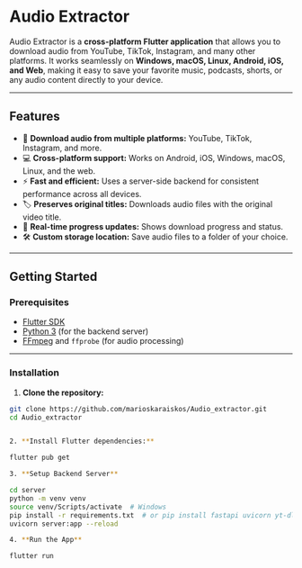 # Audio Extractor

Audio Extractor is a **cross-platform Flutter application** that allows you to download audio from YouTube, TikTok, Instagram, and many other platforms. It works seamlessly on **Windows, macOS, Linux, Android, iOS, and Web**, making it easy to save your favorite music, podcasts, shorts, or any audio content directly to your device.

---

## Features

- 🎵 **Download audio from multiple platforms:** YouTube, TikTok, Instagram, and more.
- 💻 **Cross-platform support:** Works on Android, iOS, Windows, macOS, Linux, and the web.
- ⚡ **Fast and efficient:** Uses a server-side backend for consistent performance across all devices.
- 🏷️ **Preserves original titles:** Downloads audio files with the original video title.
- 🔄 **Real-time progress updates:** Shows download progress and status.
- 🛠️ **Custom storage location:** Save audio files to a folder of your choice.

---


## Getting Started

### Prerequisites

- [Flutter SDK](https://docs.flutter.dev/get-started/install)
- [Python 3](https://www.python.org/downloads/) (for the backend server)
- [FFmpeg](https://ffmpeg.org/download.html) and `ffprobe` (for audio processing)

---

### Installation

1. **Clone the repository:**

```bash
git clone https://github.com/marioskaraiskos/Audio_extractor.git
cd Audio_extractor


2. **Install Flutter dependencies:**

flutter pub get

3. **Setup Backend Server**

cd server
python -m venv venv
source venv/Scripts/activate  # Windows
pip install -r requirements.txt  # or pip install fastapi uvicorn yt-dlp
uvicorn server:app --reload

4. **Run the App**

flutter run

